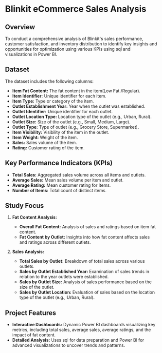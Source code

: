 # Blinkit eCommerce Sales Analysis

## Overview

 To conduct a comprehensive analysis of Blinkit's sales performance, customer satisfaction, and inventory distribution to 
identify key insights and opportunities for optimization using various KPIs using sql and visualizations in Power BI.

## Dataset

The dataset includes the following columns:

- **Item Fat Content:** The fat content in the item(Low Fat /Regular).
- **Item Identifier:** Unique identifier for each item.
- **Item Type:** Type or category of the item.
- **Outlet Establishment Year:** Year when the outlet was established.
- **Outlet Identifier:** Unique identifier for each outlet.
- **Outlet Location Type:** Location type of the outlet (e.g., Urban, Rural).
- **Outlet Size:** Size of the outlet (e.g., Small, Medium, Large).
- **Outlet Type:** Type of outlet (e.g., Grocery Store, Supermarket).
- **Item Visibility:** Visibility of the item in the outlet.
- **Item Weight:** Weight of the item.
- **Sales:** Sales volume of the item.
- **Rating:** Customer rating of the item.

## Key Performance Indicators (KPIs)

- **Total Sales:** Aggregated sales volume across all items and outlets.
- **Average Sales:** Mean sales volume per item and outlet.
- **Average Rating:** Mean customer rating for items.
- **Number of Items:** Total count of distinct items.

## Study Focus

1. **Fat Content Analysis:**
   - **Overall Fat Content:** Analysis of sales and ratings based on item fat content.
   - **Fat Content by Outlet:** Insights into how fat content affects sales and ratings across different outlets.

2. **Sales Analysis:**
   - **Total Sales by Outlet:** Breakdown of total sales across various outlets.
   - **Sales by Outlet Established Year:** Examination of sales trends in relation to the year outlets were established.
   - **Sales by Outlet Size:** Analysis of sales performance based on the size of the outlet.
   - **Sales by Outlet Location:** Evaluation of sales based on the location type of the outlet (e.g., Urban, Rural).

## Project Features

- **Interactive Dashboards:** Dynamic Power BI dashboards visualizing key metrics, including total sales, average sales, average ratings, and the impact of fat content.
- **Detailed Analysis:** Uses sql for data preparation and Power BI for advanced visualizations to uncover trends and patterns.
